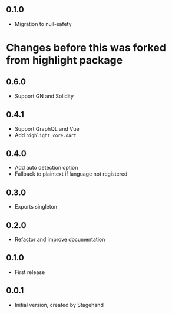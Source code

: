 ## 0.1.0

- Migration to null-safety

# Changes before this was forked from highlight package

## 0.6.0

- Support GN and Solidity

## 0.4.1

- Support GraphQL and Vue
- Add `highlight_core.dart`

## 0.4.0

- Add auto detection option
- Fallback to plaintext if language not registered

## 0.3.0

- Exports singleton

## 0.2.0

- Refactor and improve documentation

## 0.1.0

- First release

## 0.0.1

- Initial version, created by Stagehand
